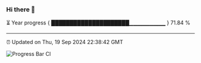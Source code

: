 ### Hi there 👋

⏳ Year progress { █████████████████████▁▁▁▁▁▁▁▁▁ } 71.84 %

---

⏰ Updated on Thu, 19 Sep 2024 22:38:42 GMT

![Progress Bar CI](https://github.com/IshwaranRudhara/GIT-ACTION/workflows/Progress%20Bar%20CI/badge.svg)
